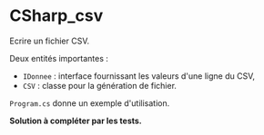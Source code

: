 # CSharp_csv

Ecrire un fichier CSV. 

Deux entités importantes :
- `IDonnee` : interface fournissant les valeurs d'une ligne du CSV,
- `CSV` : classe pour la génération de fichier.

`Program.cs` donne un exemple d'utilisation.

**Solution à compléter par les tests.**
